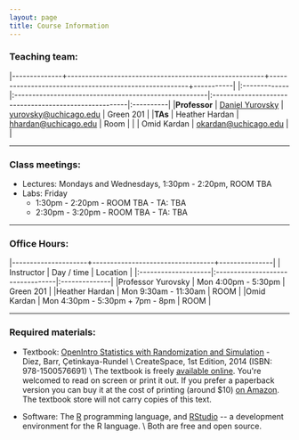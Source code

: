 ```yaml
---
layout: page
title: Course Information
---
```


### Teaching team:

|--------------+-------------------------------------------------------+-------------------------------------------------------+-----------|
|:-------------|:------------------------------------------------------|:------------------------------------------------------|:----------|
|**Professor** | [Daniel Yurovsky](http://home.uchicago.edu/~yurovsky) | [yurovsky@uchicago.edu](mailto:yurovsky@uchicago.edu) | Green 201 | 
|**TAs**       | Heather Hardan                                        | [hhardan@uchicago.edu](mailto:hhardan@uchicago.edu)   | Room      | 
|              | Omid Kardan                                           | [okardan@uchicago.edu](mailto:okardan@uchicago.edu)   |           | 


* * *

### Class meetings:
* Lectures: Mondays and Wednesdays, 1:30pm - 2:20pm, ROOM TBA
* Labs: Friday
    * 1:30pm - 2:20pm - ROOM TBA - TA: TBA
    * 2:30pm - 3:20pm - ROOM TBA - TA: TBA

* * *

### <a name="oh"></a>Office Hours:

|---------------------+----------------------------------+---------------|
| Instructor          | Day / time                       | Location      |
|:--------------------|:---------------------------------|:--------------|
|Professor Yurovsky   | Mon 4:00pm - 5:30pm              | Green 201     |
|Heather Hardan       | Mon 9:30am - 11:30am             | ROOM          |
|Omid Kardan          | Mon 4:30pm - 5:30pm + 7pm - 8pm  | ROOM          |

* * *

### Required materials:

* Textbook: [OpenIntro Statistics with Randomization and Simulation](https://www.openintro.org/stat/textbook.php?stat_book=isrs) - Diez, Barr, Çetinkaya-Rundel \\
   CreateSpace, 1st Edition, 2014 (ISBN: 978-1500576691) \\
The textbook is freely [available online](https://www.openintro.org/download.php?file=isrs1&referrer=/stat/textbook.php). You're welcomed to read on screen or print it out. If you prefer a paperback version you can buy it at the cost of printing (around $10) [on Amazon](http://openintro.org/os). The textbook store will not carry copies of this text.

* Software: The [R](https://www.r-project.org/) programming language, and [RStudio](https://www.rstudio.com/products/RStudio/) -- a development environment for the R language. \\
	Both are free and open source.

